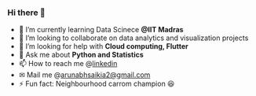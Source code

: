 ### Hi there 👋






- 🌱 I’m currently learning Data Scinece **@IIT Madras**
- 👯 I’m looking to collaborate on data analytics and visualization projects
- 🤔 I’m looking for help with **Cloud computing, Flutter**
- 💬 Ask me about  **Python and Statistics**
- 📫 How to reach me @[linkedin](linkedin.com/in/arunabh-saikia-aa1664203)
- ✉ Mail me @arunabhsaikia2@gmail.com
- ⚡ Fun fact: Neighbourhood carrom champion 😆

